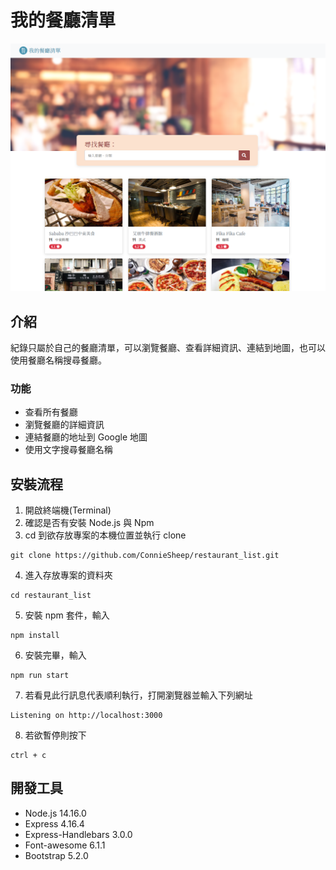 # 我的餐廳清單

![Index page about Restaurant List](./public/image/2-3-A1.png)

## 介紹

紀錄只屬於自己的餐廳清單，可以瀏覽餐廳、查看詳細資訊、連結到地圖，也可以使用餐廳名稱搜尋餐廳。

### 功能

* 查看所有餐廳
* 瀏覽餐廳的詳細資訊
* 連結餐廳的地址到 Google 地圖
* 使用文字搜尋餐廳名稱

## 安裝流程

1. 開啟終端機(Terminal)
2. 確認是否有安裝 Node.js 與 Npm
3. cd 到欲存放專案的本機位置並執行 clone

```
git clone https://github.com/ConnieSheep/restaurant_list.git
```

4. 進入存放專案的資料夾

```
cd restaurant_list
```

5. 安裝 npm 套件，輸入

```
npm install
```

6. 安裝完畢，輸入

```
npm run start
```

7. 若看見此行訊息代表順利執行，打開瀏覽器並輸入下列網址

```
Listening on http://localhost:3000
```

8. 若欲暫停則按下

```
ctrl + c
```

## 開發工具

* Node.js 14.16.0
* Express 4.16.4
* Express-Handlebars 3.0.0
* Font-awesome 6.1.1
* Bootstrap 5.2.0